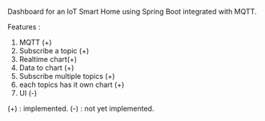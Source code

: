 Dashboard for an IoT Smart Home using Spring Boot integrated with MQTT.

Features :
1. MQTT (+)
2. Subscribe a topic (+)
3. Realtime chart(+)
4. Data to chart (+)
5. Subscribe multiple topics (+)
6. each topics has it own chart (+)
7. UI (-)

(+) : implemented.
(-) : not yet implemented.
